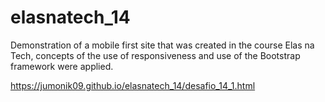 # elasnatech_14
Demonstration of a mobile first site that was created in the course Elas na Tech, concepts of the use of responsiveness and use of the Bootstrap framework were applied.

https://jumonik09.github.io/elasnatech_14/desafio_14_1.html
